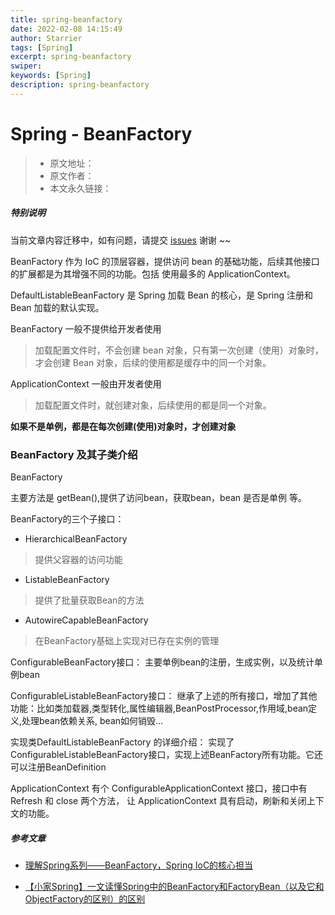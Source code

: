 ```yaml
---
title: spring-beanfactory
date: 2022-02-08 14:15:49
author: Starrier
tags: [Spring]
excerpt: spring-beanfactory
swiper:
keywords: [Spring]
description: spring-beanfactory
---
```


# Spring - BeanFactory


> * 原文地址：[]()
> * 原文作者：[]()
> * 本文永久链接：[]()

##### **特别说明**

当前文章内容迁移中，如有问题，请提交 [issues](https://github.com/Starrier/starrier.github.io/issues) 谢谢 ~~

BeanFactory 作为 IoC 的顶层容器，提供访问 bean 的基础功能，后续其他接口的扩展都是为其增强不同的功能。包括
使用最多的 ApplicationContext。

DefaultListableBeanFactory 是 Spring 加载 Bean 的核心，是 Spring 注册和 Bean 加载的默认实现。

BeanFactory 一般不提供给开发者使用
> 加载配置文件时，不会创建 bean 对象，只有第一次创建（使用）对象时，才会创建 Bean 对象，后续的使用都是缓存中的同一个对象。

ApplicationContext 一般由开发者使用
> 加载配置文件时，就创建对象，后续使用的都是同一个对象。

**如果不是单例，都是在每次创建(使用)对象时，才创建对象**


### BeanFactory 及其子类介绍

BeanFactory

主要方法是 getBean(),提供了访问bean，获取bean，bean 是否是单例 等。

BeanFactory的三个子接口：
- HierarchicalBeanFactory
> 提供父容器的访问功能
- ListableBeanFactory
> 提供了批量获取Bean的方法
- AutowireCapableBeanFactory
> 在BeanFactory基础上实现对已存在实例的管理

ConfigurableBeanFactory接口：
主要单例bean的注册，生成实例，以及统计单例bean

ConfigurableListableBeanFactory接口：
继承了上述的所有接口，增加了其他功能：比如类加载器,类型转化,属性编辑器,BeanPostProcessor,作用域,bean定义,处理bean依赖关系, bean如何销毁…

实现类DefaultListableBeanFactory 的详细介绍：
实现了ConfigurableListableBeanFactory接口，实现上述BeanFactory所有功能。它还可以注册BeanDefinition


ApplicationContext 有个 ConfigurableApplicationContext 接口，接口中有 Refresh  和  close 两个方法，
让 ApplicationContext 具有启动，刷新和关闭上下文的功能。
##### 参考文章

- [理解Spring系列——BeanFactory，Spring IoC的核心担当](https://juejin.cn/post/6854573209497370632#heading-8)

- [【小家Spring】一文读懂Spring中的BeanFactory和FactoryBean（以及它和ObjectFactory的区别）的区别](https://cloud.tencent.com/developer/article/1497577)
